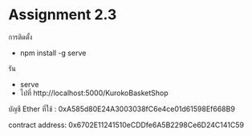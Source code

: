 # Assignment 2.3

การติดตั้ง
- npm install -g serve

รัน
- serve
- ไปที่ http://localhost:5000/KurokoBasketShop

บัญชี Ether ที่ใช้  :  0xA585d80E24A3003038fC6e4ce01d61598Ef668B9

contract address: 0x6702E11241510eCDDfe6A5B2298Ce6D24C141C59
